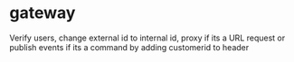 # gateway

Verify users, change external id to internal id, proxy if its a URL request or publish events if its a command by adding customerid to header